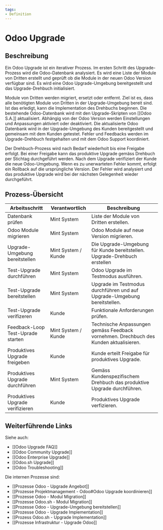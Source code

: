 ```yaml
---
tags:
- Definition
---
```

# Odoo Upgrade

## Beschreibung

Ein Odoo Upgrade ist ein iterativer Prozess. Im ersten Schritt des Upgrade-Prozess wird die Odoo-Datenbank analysiert. Es wird eine Liste der Module von Dritten erstellt und geprüft ob die Module in der neuen Odoo Version verfügbar sind. Es wird eine Odoo Upgrade-Umgebung bereitgestellt und das Upgrade-Drehbuch initialisiert.

Module von Dritten werden migriert, ersetzt oder entfernt. Ziel ist es, dass alle benötigten Module von Dritten in der Upgrade-Umgebung bereit sind. Ist das erledigt, kann die Implementation des Drehbuchs beginnen. Die bestehende Odoo-Datenbank wird mit den Upgrade-Skripten von [[Odoo S.A.]] aktualisiert. Abhängig von der Odoo Version werden Einstellungen und Anpassungen aktiviert oder deaktiviert. Die aktualisierte Odoo Datenbank wird in der Upgrade-Umgebung des Kunden bereitgestellt und gemeinsam mit dem Kunden getestet. Fehler und Feedbacks werden im Upgrade-Drehbuch festgehalten und mit dem Odoo Support koordiniert.

Der Drehbuch-Prozess wird nach Bedarf wiederholt bis eine Freigabe erfolgt. Bei einer Freigabe kann das produktive Upgrade gemäss Drehbuch per Stichtag durchgeführt werden. Nach dem Upgrade verifiziert der Kunde die neue Odoo-Umgebung. Wenn es zu unerwarteten Fehler kommt, erfolgt ein Rollback auf die ursprüngliche Version. Der Fehler wird analysiert und das produktive Upgrade wird bei der nächsten Gelegenheit wieder durchgeführt.

## Prozess-Übersicht

| Arbeitsschritt                    | Verantwortlich       | Beschreibung                                                                          |
| --------------------------------- | -------------------- | ------------------------------------------------------------------------------------- |
| Datenbank prüfen                  | Mint System          | Liste der Module von Dritten erstellen.                                               |
| Odoo Module migrieren             | Mint System          | Odoo Module auf neue Version migrieren.                                               |
| Upgrade-Umgebung bereitstellen    | Mint  System / Kunde | Die Upgrade-Umgebung für Kunde bereitstellen. Upgrade-Drehbuch erstellen              |
| Test-Upgrade durchführen          | Mint System          | Odoo Upgrade im Testmodus ausführen.                                                  |
| Test-Upgrade bereitstellen        | Mint System          | Upgrade im Testmodus durchführen und auf Upgrade-Umgebung bereitstellen.              |
| Test-Upgrade verifizeren          | Kunde                | Funktionale Anforderungen prüfen.                                                     |
| Feedback-Loop Test-Uprade starten | Mint System / Kunde  | Technische Anpassungen gemäss Feedback vornehmen. Drechbuch des Kunden aktualisieren. |
| Produktives Upgrade freigeben     | Kunde                | Kunde erteilt Freigabe für produktives Upgrade.                                       |
| Produktives Upgrade durchführen   | Mint System          | Gemäss Kundenspezifischem Drehbuch das produktive Upgrade durchführen.                |
| Produktives Upgrade verifizieren  | Kunde                | Produktives Upgrade verfizieren.                                                      |

## Weiterführende Links

Siehe auch: 

* [[Odoo Upgrade FAQ]]
* [[Odoo Community Upgrade]]
* [[Odoo Enterprise Upgrade]]
* [[Odoo.sh Upgrade]]
* [[Odoo Troubleshooting]]

Die internen Prozesse sind:

* [[Prozesse Odoo - Upgrade Angebot]]
* [[Prozesse Projektmanagement - Odoo#Odoo Upgrade koordinieren]]
* [[Prozesse Odoo - Modul Migration]]
* [[Prozesse Odoo.sh - Modul Migration]]
* [[Prozesse Odoo - Upgrade-Umgebung bereitstellen]]
* [[Prozesse Odoo - Upgrade Implementation]]
* [[Prozess Odoo.sh - Upgrade Implementation]]
* [[Prozesse Infrastruktur - Upgrade Odoo]]
